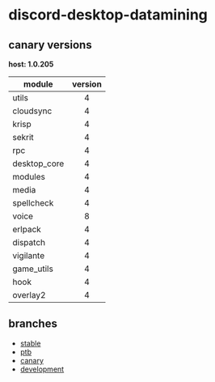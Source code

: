 # discord-desktop-datamining

## canary versions

**host: 1.0.205**

| module | version |
| ------ | :-----: |
| utils | 4 |
| cloudsync | 4 |
| krisp | 4 |
| sekrit | 4 |
| rpc | 4 |
| desktop_core | 4 |
| modules | 4 |
| media | 4 |
| spellcheck | 4 |
| voice | 8 |
| erlpack | 4 |
| dispatch | 4 |
| vigilante | 4 |
| game_utils | 4 |
| hook | 4 |
| overlay2 | 4 |

## branches

- [stable](https://github.com/OpenAsar/discord-desktop-datamining/tree/stable)
- [ptb](https://github.com/OpenAsar/discord-desktop-datamining/tree/ptb)
- [canary](https://github.com/OpenAsar/discord-desktop-datamining/tree/canary)
- [development](https://github.com/OpenAsar/discord-desktop-datamining/tree/development)
